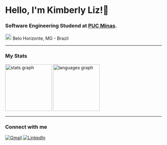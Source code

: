 # Hello, I'm Kimberly Liz!👋
### Software Engineering Studend at [PUC Minas](https://www.pucminas.br/unidade/praca-da-liberdade/ensino/graduacao/Paginas/Engenharia-de-Software.aspx).

<img src="https://i.imgur.com/iaD74Rp.png" width="20" height="20" > Belo Horizonte, MG - Brazil

_____

### My Stats 

<div>
  <img src="https://github-readme-stats.vercel.app/api?username=kspencerl&show_icons=true&count_private=true&theme=codeSTACKr&hide_border=true&order=1" height="150" alt="stats graph"  />
  <img src="https://github-readme-stats.vercel.app/api/top-langs?username=kspencerl&locale=en&hide_title=false&layout=compact&card_width=320&langs_count=6&theme=codeSTACKr&hide_border=true&order=2" height="150" alt="languages graph"  /> 
  </div>
  
___
### Connect with me
<div align="left">
  <a href = "mailto:kimberlylizsl@gmail.com"><img src="https://img.shields.io/badge/-Gmail-%23333?style=for-the-badge&logo=gmail&logoColor=white" target="_blank" title="Gmail" alt="Gmail" ></a>
  <a href="https://www.linkedin.com/in/kimberly-lourenco/" target="_blank"><img src="https://img.shields.io/badge/-LinkedIn-%230077B5?style=for-the-badge&logo=linkedin&logoColor=white" target="_blank" title="LinkedIn" alt="LinkedIn" ></a>
</div>
